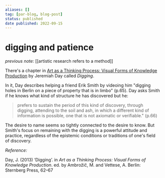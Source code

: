 ```yaml
---
aliases: []
tag: [par-blog, blog-post]
status: published
date published: 2022-09-15
---
```


# digging and patience

_previous note:_ [[artistic research refers to a method]]

There's a chapter in [Art as a Thinking Process: Visual Forms of Knowledge Production](https://www.sternberg-press.com/product/art-as-a-thinking-process-visual-forms-of-knowledge-production/) by Jeremiah Day called _Digging_.

In it, Day describes helping a friend Erik Smith by videoing him "digging holes in Berlin on a piece of property that is in limbo" (p.65). Day asks Smith if he knows what kind of structure he has discovered but he:

> prefers to sustain the period of this kind of discovery, through digging, attending to the soil and ash, in which a different kind of information is possible, one that is not axiomatic or verifiable." (p.66)

The desire to name seems so tightly connected to the desire to know. But Smith's focus on remaining with the digging is a powerful attitude and practice, regardless of the epistemic conditions or traditions of one's field of discovery.


_Reference:_

Day, J. (2013) ‘Digging’. in _Art as a Thinking Process: Visual Forms of Knowledge Production_. ed. by Ambrožič, M. and Vettese, A. Berlin: Sternberg Press, 62–67


